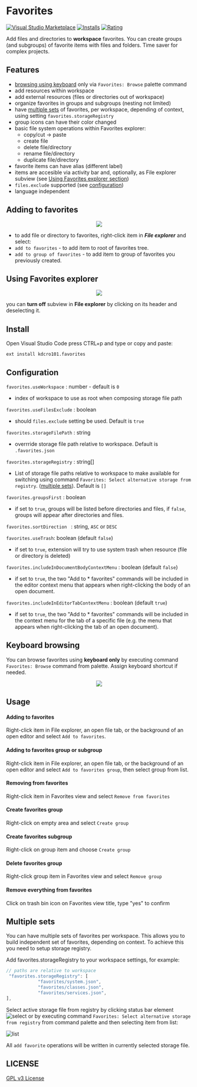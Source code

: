 # Favorites

[![Visual Studio Marketplace](https://vsmarketplacebadge.apphb.com/version/kdcro101.favorites.svg)](https://marketplace.visualstudio.com/items?itemName=kdcro101.favorites)
[![Installs](https://vsmarketplacebadge.apphb.com/installs-short/kdcro101.favorites.svg)](https://marketplace.visualstudio.com/items?itemName=kdcro101.favorites)
[![Rating](https://vsmarketplacebadge.apphb.com/rating-short/kdcro101.favorites.svg)](https://marketplace.visualstudio.com/items?itemName=kdcro101.favorites#review-details)


Add files and directories to **workspace** favorites. You can create groups (and subgroups) of favorite items with files and folders.
Time saver for complex projects.


## Features

- [browsing using keyboard](#keyboard-browsing) only via `Favorites: Browse` palette command
- add resources within workspace
- add external resources (files or directories out of workspace)
- organize favorites in groups and subgroups (nesting not limited)
- have  [multiple sets](#multiple-sets) of favorites, per workspace, depending of context, using setting `favorites.storageRegistry`
- group icons can have their color changed
- basic file system operations within Favorites explorer:
    - copy/cut -> paste
    - create file
    - delete file/directory
    - rename file/directory
    - duplicate file/directory
- favorite items can have alias (different label)
- items are accesible via activity bar and, optionally, as File explorer subview (see [Using Favorites explorer section](#using))
- `files.exclude` supported (see [configuration](#configuration)) 
- language independent


## Adding to favorites
<p align="center">
   <img  src="https://raw.githubusercontent.com/kdcro101/vscode-favorites/master/preview/adding.jpg?121233" />
</p>

- to add file or directory to favorites, right-click item in ***File explorer*** and select:
- `add to favorites` - to add item to root of favorites tree.
- `add to group of favorites` - to add item to group of favorites you previously created.

 
<a id="using"></a><a name="user-content-using"></a>
## Using Favorites explorer

<p align="center">
   <img  src="https://raw.githubusercontent.com/kdcro101/vscode-favorites/master/preview/using.jpg?232321" />
</p>

you can **turn off** subview in **File explorer** by clicking on its header and deselecting it.
 

## Install

Open Visual Studio Code press CTRL+p and type or copy and paste:

`ext install kdcro101.favorites`

 <a id="configuration"></a><a name="user-content-configuration"></a>
## Configuration

`favorites.useWorkspace` : number - default is `0`
- index of workspace to use as root when composing storage file path

`favorites.useFilesExclude` : boolean
- should `files.exclude` setting be used. Default is `true`

`favorites.storageFilePath` : string
- overrride storage file path relative to workspace. Default is `.favorites.json`

`favorites.storageRegistry` : string[]
- List of storage file paths relative to workspace to make available for switching using command `Favorites: Select alternative storage from registry`. ([multiple sets](#multiple-sets)). Default is `[]`

`favorites.groupsFirst` : boolean
- if set to `true`, groups will be listed before directories and files, if `false`, groups will appear after directories and files.

`favorites.sortDirection ` : string, `ASC` or `DESC`

`favorites.useTrash`: boolean (default `false`)
- if set to `true`, extension will try to use system trash when resource (file or directory is deleted)

`favorites.includeInDocumentBodyContextMenu` : boolean (default `false`)
- if set to `true`, the two "Add to * favorites" commands will be included in the editor context menu that appears when right-clicking the body of an open document.

`favorites.includeInEditorTabContextMenu` : boolean (default `true`)
- if set to `true`, the two "Add to * favorites" commands will be included in the context menu for the tab of a specific file (e.g. the menu that appears when right-clicking the tab of an open document).

## Keyboard browsing

You can browse favorites using **keyboard only** by executing command `Favorites: Browse` command from palette. Assign keyboard shortcut if needed.

<p align="center">
   <img  src="https://raw.githubusercontent.com/kdcro101/vscode-favorites/master/preview/browsing.gif?3212" />
</p>

## Usage

#### Adding to favorites
Right-click item in File explorer, an open file tab, or the background of an open editor and select `Add to favorites`.
#### Adding to favorites group or subgroup
Right-click item in File explorer, an open file tab, or the background of an open editor and select `Add to favorites group`, then select group from list.
#### Removing from favorites
Right-click item in Favorites view and select `Remove from favorites`
#### Create favorites group
Right-click on empty area and select `Create group`
#### Create favorites subgroup
Right-click on group item and choose `Create group`
#### Delete favorites group
Right-click group item in Favorites view and select `Remove group`
#### Remove everything from favorites
Click on trash bin icon on Favorites view title, type "yes" to confirm

## Multiple sets

You can have multiple sets of favorites per workspace. This allows you to build independent set of favorites, depending on context.
To achieve this you need to setup storage registry.

Add favorites.storageRegistry to your workspace settings, for example:
```ts
// paths are relative to workspace
 "favorites.storageRegistry": [
            "favorites/system.json",
            "favorites/classes.json",
            "favorites/services.json",
],
```

Select active storage file from registry  by clicking status bar element ![select](https://raw.githubusercontent.com/kdcro101/vscode-favorites/master/preview/statusRegistry.jpg) or by executing command `Favorites: Select alternative storage from registry` from command palette and then selecting item from list:

![list](https://raw.githubusercontent.com/kdcro101/vscode-favorites/master/preview/selectRegistry.jpg) 

All `add favorite` operations will be written in currently selected storage file.


## LICENSE

[GPL v3 License](https://raw.githubusercontent.com/kdcro101/vscode-favorites/master/LICENSE)
